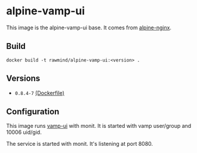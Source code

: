 alpine-vamp-ui
==============

This image is the alpine-vamp-ui base. It comes from [alpine-nginx][alpine-nginx].

## Build

```
docker build -t rawmind/alpine-vamp-ui:<version> .
```

## Versions

- `0.8.4-7` [(Dockerfile)](https://github.com/bbva-innotech/alpine-vamp-ui/blob/0.8.4-7/Dockerfile)

## Configuration

This image runs [vamp-ui][vamp-ui] with monit. It is started with vamp user/group and 10006 uid/gid.

The service is started with monit. It's listening at port 8080.

[alpine-nginx]: https://github.com/rawmind0/alpine-nginx/
[vamp-ui]: https://github.com/magneticio/vamp-ui/